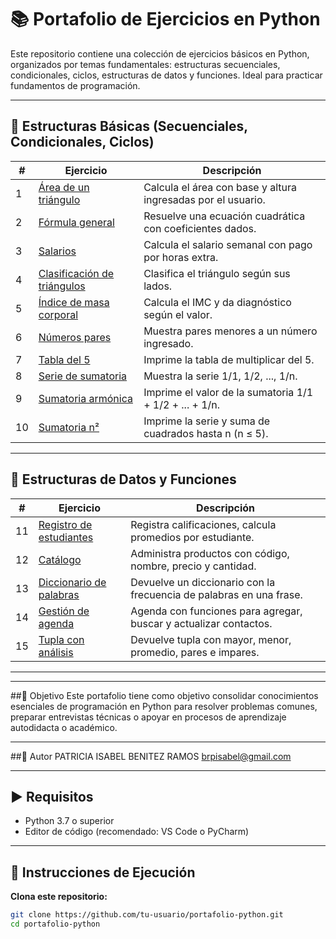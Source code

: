# 📚 Portafolio de Ejercicios en Python

Este repositorio contiene una colección de ejercicios básicos en Python, organizados por temas fundamentales: estructuras secuenciales, condicionales, ciclos, estructuras de datos y funciones. Ideal para practicar fundamentos de programación.

---

## 🧮 Estructuras Básicas (Secuenciales, Condicionales, Ciclos)

| #  | Ejercicio                      | Descripción                                                  |
|----|-------------------------------|--------------------------------------------------------------|
| 1  | [Área de un triángulo](1.area%20de%20un%20triangulo/)             | Calcula el área con base y altura ingresadas por el usuario. |
| 2  | [Fórmula general](2.formula%20general/)                           | Resuelve una ecuación cuadrática con coeficientes dados.     |
| 3  | [Salarios](3.salarios/)                                           | Calcula el salario semanal con pago por horas extra.         |
| 4  | [Clasificación de triángulos](4.clasificación%20de%20triangulos/) | Clasifica el triángulo según sus lados.                      |
| 5  | [Índice de masa corporal](5.indice%20de%20masa%20corporal/)       | Calcula el IMC y da diagnóstico según el valor.              |
| 6  | [Números pares](6.num%20pares/)                                   | Muestra pares menores a un número ingresado.                 |
| 7  | [Tabla del 5](7.productos%20de%201%20a%2010%20tabla%20multiplicar%205/) | Imprime la tabla de multiplicar del 5.                      |
| 8  | [Serie de sumatoria](8.sumatoria/)                                | Muestra la serie 1/1, 1/2, ..., 1/n.                          |
| 9  | [Sumatoria armónica](9.serie%20de%20sumatoria/)                   | Imprime el valor de la sumatoria 1/1 + 1/2 + ... + 1/n.       |
| 10 | [Sumatoria n²](10.sumatoria%20n2/)                                | Imprime la serie y suma de cuadrados hasta n (n ≤ 5).        |

---

## 🧩 Estructuras de Datos y Funciones

| #  | Ejercicio                        | Descripción                                                             |
|----|----------------------------------|-------------------------------------------------------------------------|
| 11 | [Registro de estudiantes](11.registro%20de%20estudiantes/)       | Registra calificaciones, calcula promedios por estudiante.              |
| 12 | [Catálogo](12.catalogo/)                                         | Administra productos con código, nombre, precio y cantidad.             |
| 13 | [Diccionario de palabras](13.diccionario/)                      | Devuelve un diccionario con la frecuencia de palabras en una frase.     |
| 14 | [Gestión de agenda](14.gestion%20agenda/)                        | Agenda con funciones para agregar, buscar y actualizar contactos.       |
| 15 | [Tupla con análisis](15.tupla%20con%20los%20datos/)             | Devuelve tupla con mayor, menor, promedio, pares e impares.             |

---


---

##🎯 Objetivo
Este portafolio tiene como objetivo consolidar conocimientos esenciales de programación en Python para resolver problemas comunes, preparar entrevistas técnicas o apoyar en procesos de aprendizaje autodidacta o académico.

---
##📝 Autor
PATRICIA ISABEL BENITEZ RAMOS
brpisabel@gmail.com

----


## ▶️ Requisitos

- Python 3.7 o superior  
- Editor de código (recomendado: VS Code o PyCharm)

---

## 🚀 Instrucciones de Ejecución

 **Clona este repositorio:**

```bash
git clone https://github.com/tu-usuario/portafolio-python.git
cd portafolio-python


